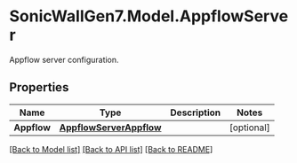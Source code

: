 # SonicWallGen7.Model.AppflowServer
Appflow server configuration.

## Properties

Name | Type | Description | Notes
------------ | ------------- | ------------- | -------------
**Appflow** | [**AppflowServerAppflow**](AppflowServerAppflow.md) |  | [optional] 

[[Back to Model list]](../README.md#documentation-for-models) [[Back to API list]](../README.md#documentation-for-api-endpoints) [[Back to README]](../README.md)

